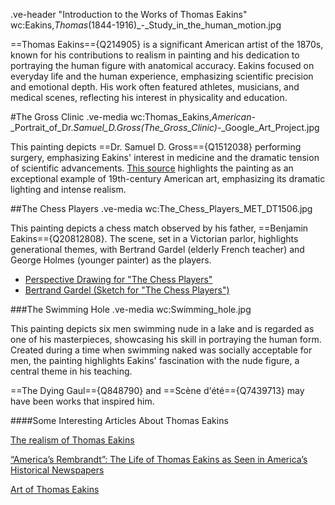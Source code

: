 .ve-header "Introduction to the Works of Thomas Eakins" wc:Eakins,_Thomas_(1844-1916)_-_Study_in_the_human_motion.jpg



==Thomas Eakins=={Q214905} is a significant American artist of the 1870s, known for his contributions to realism in painting and his dedication to portraying the human figure with anatomical accuracy. Eakins focused on everyday life and the human experience, emphasizing scientific precision and emotional depth. His work often featured athletes, musicians, and medical scenes, reflecting his interest in physicality and education.


#The Gross Clinic
.ve-media wc:Thomas_Eakins,_American_-_Portrait_of_Dr._Samuel_D._Gross_(The_Gross_Clinic)_-_Google_Art_Project.jpg


This painting depicts ==Dr. Samuel D. Gross=={Q1512038} performing surgery, emphasizing Eakins' interest in medicine and the dramatic tension of scientific advancements. [This source](https://smarthistory.org/rembrandt-anatomy-lesson-of-dr-tulp-3/) highlights the painting as an exceptional example of 19th-century American art, emphasizing its dramatic lighting and intense realism.


##The Chess Players
.ve-media wc:The_Chess_Players_MET_DT1506.jpg


This painting depicts a chess match observed by his father, ==Benjamin Eakins=={Q20812808}. The scene, set in a Victorian parlor, highlights generational themes, with Bertrand Gardel (elderly French teacher) and George Holmes (younger painter) as the players.
- [Perspective Drawing for "The Chess Players"](https://www.metmuseum.org/art/collection/search/10823)
- [Bertrand Gardel (Sketch for "The Chess Players")](https://philamuseum.org/collection/object/44145)


###The Swimming Hole
.ve-media wc:Swimming_hole.jpg


This painting depicts six men swimming nude in a lake and is regarded as one of his masterpieces, showcasing his skill in portraying the human form. Created during a time when swimming naked was socially acceptable for men, the painting highlights Eakins' fascination with the nude figure, a central theme in his teaching.

==The Dying Gaul=={Q848790} and ==Scène d'été=={Q7439713} may have been works that inspired him.



####Some Interesting Articles About Thomas Eakins

[The realism of Thomas Eakins](https://newcriterion.com/article/the-realism-of-thomas-eakins/)

[“America’s Rembrandt”: The Life of Thomas Eakins as Seen in America’s Historical Newspapers](https://www.readex.com/blog/americas-rembrandt-life-thomas-eakins-seen-americas-historical-newspapers)

[Art of Thomas Eakins](https://philadelphiaencyclopedia.org/essays/art-of-thomas-eakins/)


